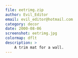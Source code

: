 ```yaml
---
file: eetrimg.zip
author: Evil_Editor
email: evil_editor@hotmail.com
category: decor
date: 2000-08-06
screenshot: eetrimg.jpg
colormap: dflt
description: >
    A trim mat for a wall.
---
```

